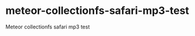 meteor-collectionfs-safari-mp3-test
===================================

Meteor collectionfs safari mp3 test
